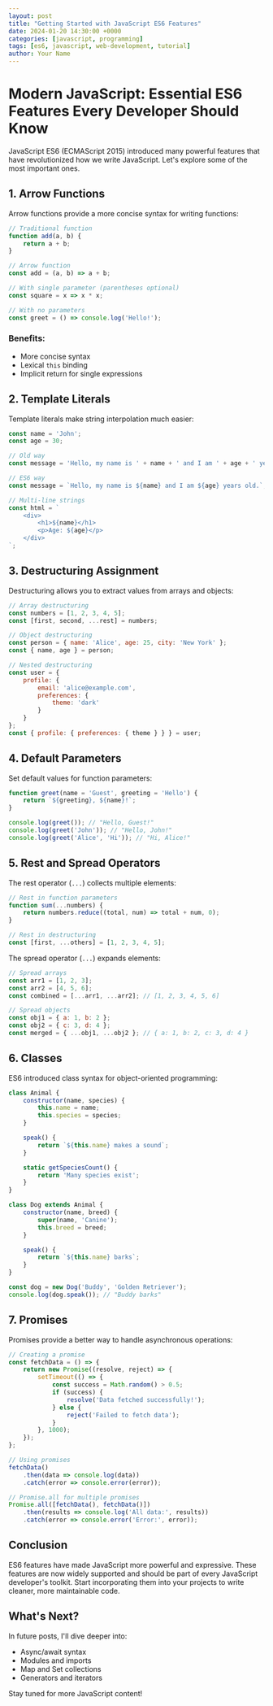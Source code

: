 ```yaml
---
layout: post
title: "Getting Started with JavaScript ES6 Features"
date: 2024-01-20 14:30:00 +0000
categories: [javascript, programming]
tags: [es6, javascript, web-development, tutorial]
author: Your Name
---
```


# Modern JavaScript: Essential ES6 Features Every Developer Should Know

JavaScript ES6 (ECMAScript 2015) introduced many powerful features that have revolutionized how we write JavaScript. Let's explore some of the most important ones.

## 1. Arrow Functions

Arrow functions provide a more concise syntax for writing functions:

```javascript
// Traditional function
function add(a, b) {
    return a + b;
}

// Arrow function
const add = (a, b) => a + b;

// With single parameter (parentheses optional)
const square = x => x * x;

// With no parameters
const greet = () => console.log('Hello!');
```

### Benefits:
- More concise syntax
- Lexical `this` binding
- Implicit return for single expressions

## 2. Template Literals

Template literals make string interpolation much easier:

```javascript
const name = 'John';
const age = 30;

// Old way
const message = 'Hello, my name is ' + name + ' and I am ' + age + ' years old.';

// ES6 way
const message = `Hello, my name is ${name} and I am ${age} years old.`;

// Multi-line strings
const html = `
    <div>
        <h1>${name}</h1>
        <p>Age: ${age}</p>
    </div>
`;
```

## 3. Destructuring Assignment

Destructuring allows you to extract values from arrays and objects:

```javascript
// Array destructuring
const numbers = [1, 2, 3, 4, 5];
const [first, second, ...rest] = numbers;

// Object destructuring
const person = { name: 'Alice', age: 25, city: 'New York' };
const { name, age } = person;

// Nested destructuring
const user = {
    profile: {
        email: 'alice@example.com',
        preferences: {
            theme: 'dark'
        }
    }
};
const { profile: { preferences: { theme } } } = user;
```

## 4. Default Parameters

Set default values for function parameters:

```javascript
function greet(name = 'Guest', greeting = 'Hello') {
    return `${greeting}, ${name}!`;
}

console.log(greet()); // "Hello, Guest!"
console.log(greet('John')); // "Hello, John!"
console.log(greet('Alice', 'Hi')); // "Hi, Alice!"
```

## 5. Rest and Spread Operators

The rest operator (`...`) collects multiple elements:

```javascript
// Rest in function parameters
function sum(...numbers) {
    return numbers.reduce((total, num) => total + num, 0);
}

// Rest in destructuring
const [first, ...others] = [1, 2, 3, 4, 5];
```

The spread operator (`...`) expands elements:

```javascript
// Spread arrays
const arr1 = [1, 2, 3];
const arr2 = [4, 5, 6];
const combined = [...arr1, ...arr2]; // [1, 2, 3, 4, 5, 6]

// Spread objects
const obj1 = { a: 1, b: 2 };
const obj2 = { c: 3, d: 4 };
const merged = { ...obj1, ...obj2 }; // { a: 1, b: 2, c: 3, d: 4 }
```

## 6. Classes

ES6 introduced class syntax for object-oriented programming:

```javascript
class Animal {
    constructor(name, species) {
        this.name = name;
        this.species = species;
    }

    speak() {
        return `${this.name} makes a sound`;
    }

    static getSpeciesCount() {
        return 'Many species exist';
    }
}

class Dog extends Animal {
    constructor(name, breed) {
        super(name, 'Canine');
        this.breed = breed;
    }

    speak() {
        return `${this.name} barks`;
    }
}

const dog = new Dog('Buddy', 'Golden Retriever');
console.log(dog.speak()); // "Buddy barks"
```

## 7. Promises

Promises provide a better way to handle asynchronous operations:

```javascript
// Creating a promise
const fetchData = () => {
    return new Promise((resolve, reject) => {
        setTimeout(() => {
            const success = Math.random() > 0.5;
            if (success) {
                resolve('Data fetched successfully!');
            } else {
                reject('Failed to fetch data');
            }
        }, 1000);
    });
};

// Using promises
fetchData()
    .then(data => console.log(data))
    .catch(error => console.error(error));

// Promise.all for multiple promises
Promise.all([fetchData(), fetchData()])
    .then(results => console.log('All data:', results))
    .catch(error => console.error('Error:', error));
```

## Conclusion

ES6 features have made JavaScript more powerful and expressive. These features are now widely supported and should be part of every JavaScript developer's toolkit. Start incorporating them into your projects to write cleaner, more maintainable code.

## What's Next?

In future posts, I'll dive deeper into:
- Async/await syntax
- Modules and imports
- Map and Set collections
- Generators and iterators

Stay tuned for more JavaScript content!